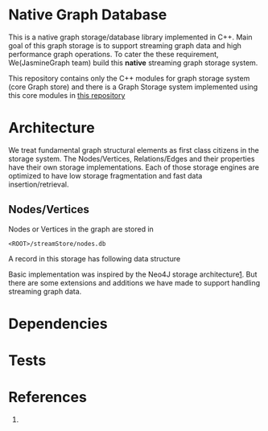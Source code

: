 # Native Graph Database

This is a native graph storage/database library implemented in C++. Main goal of this graph storage is to support streaming graph data and high performance graph operations. To cater the these requirement, We(JasmineGraph team) build this **native** streaming graph storage system.

This repository contains only the C++ modules for graph storage system (core Graph store) and there is a Graph Storage system implemented using this core modules in [this repository](https://github.com/tmkasun/streaming_graph_partitioning)


# Architecture

We treat fundamental graph structural elements as first class citizens in the storage system. The Nodes/Vertices, Relations/Edges and their properties have their own storage implementations.
Each of those storage engines are optimized to have low storage fragmentation and fast data insertion/retrieval.

## Nodes/Vertices

Nodes or Vertices in the graph are stored in 
```
<ROOT>/streamStore/nodes.db
```

A record in this storage has following data structure



Basic implementation was inspired by the Neo4J storage architecture[1]. But there are some extensions and additions we have made to support handling streaming graph data.


# Dependencies

# Tests

# References

1. [1]: https://neo4j.com/graph-databases-book/